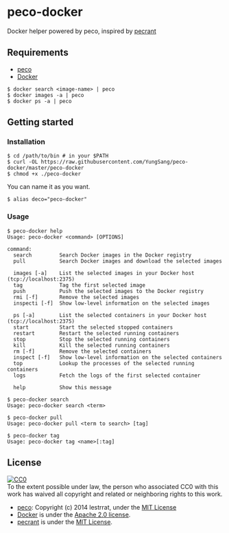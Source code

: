 # peco-docker

Docker helper powered by peco, inspired by [pecrant](https://github.com/gongo/pecrant)

## Requirements

- [peco](https://github.com/peco/peco)
- [Docker](http://www.docker.com)

```
$ docker search <image-name> | peco
$ docker images -a | peco
$ docker ps -a | peco
```

## Getting started

### Installation

```
$ cd /path/to/bin # in your $PATH
$ curl -OL https://raw.githubusercontent.com/YungSang/peco-docker/master/peco-docker
$ chmod +x ./peco-docker
```

You can name it as you want.

```
$ alias deco="peco-docker"
```

### Usage

```
$ peco-docker help
Usage: peco-docker <command> [OPTIONS]

command:
  search         Search Docker images in the Docker registry
  pull           Search Docker images and download the selected images

  images [-a]    List the selected images in your Docker host (tcp://localhost:2375)
  tag            Tag the first selected image
  push           Push the selected images to the Docker registry
  rmi [-f]       Remove the selected images
  inspecti [-f]  Show low-level information on the selected images

  ps [-a]        List the selected containers in your Docker host (tcp://localhost:2375)
  start          Start the selected stopped containers
  restart        Restart the selected running containers
  stop           Stop the selected running containers
  kill           Kill the selected running containers
  rm [-f]        Remove the selected containers
  inspect [-f]   Show low-level information on the selected containers
  top            Lookup the processes of the selected running containers
  logs           Fetch the logs of the first selected container

  help           Show this message
```

```
$ peco-docker search
Usage: peco-docker search <term>
```

```
$ peco-docker pull
Usage: peco-docker pull <term to search> [tag]
```

```
$ peco-docker tag
Usage: peco-docker tag <name>[:tag]
```

## License

[![CC0](http://i.creativecommons.org/p/zero/1.0/88x31.png)](http://creativecommons.org/publicdomain/zero/1.0/)  
To the extent possible under law, the person who associated CC0 with this work has waived all copyright and related or neighboring rights to this work.

- [peco](https://github.com/peco/peco): Copyright (c) 2014 lestrrat, under the [MIT License](https://github.com/peco/peco/blob/master/LICENSE)
- [Docker](http://www.docker.com) is under the [Apache 2.0 license](https://github.com/dotcloud/docker/blob/master/LICENSE).
- [pecrant](https://github.com/gongo/pecrant) is under the [MIT License](https://github.com/gongo/pecrant/blob/master/README.md).
